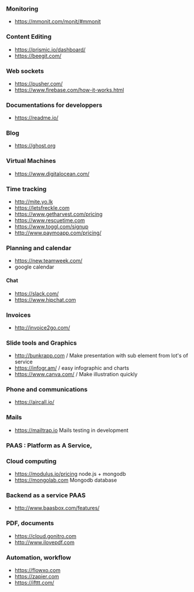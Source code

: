 ### Monitoring 
* https://mmonit.com/monit/#mmonit

### Content Editing 

* https://prismic.io/dashboard/
* https://beegit.com/

### Web sockets 

* https://pusher.com/
* https://www.firebase.com/how-it-works.html

### Documentations for developpers

* https://readme.io/

### Blog 

* https://ghost.org

### Virtual Machines

* https://www.digitalocean.com/

### Time tracking 

* http://mite.yo.lk
* https://letsfreckle.com
* https://www.getharvest.com/pricing
* https://www.rescuetime.com
* https://www.toggl.com/signup
* http://www.paymoapp.com/pricing/

### Planning and calendar 

* https://new.teamweek.com/
* google calendar

#### Chat 
* https://slack.com/
* https://www.hipchat.com

### Invoices

* http://invoice2go.com/

### Slide tools and Graphics
 
* http://bunkrapp.com / Make presentation with sub element from lot's of service
* https://infogr.am/ / easy infographic and charts 
* https://www.canva.com/ / Make illustration quickly


### Phone and communications 

* https://aircall.io/

### Mails 

* https://mailtrap.io Mails testing in development

### PAAS : Platform as A Service, 


### Cloud computing 
* https://modulus.io/pricing node.js + mongodb
* https://mongolab.com Mongodb database 

### Backend as a service PAAS
* http://www.baasbox.com/features/

### PDF, documents 

* https://cloud.gonitro.com
* http://www.ilovepdf.com

### Automation, workflow

* https://flowxo.com
* https://zapier.com
* https://ifttt.com/